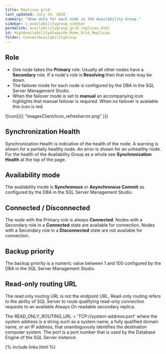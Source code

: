 ```yaml
---
title: Replicas grid
last_updated: July 29, 2016
summary: "Show data for each node in the Availability Group."
sidebar: c_availabilitygroup_sidebar
permalink: availabilitygroup_grid_replicas.html
id: HighAvailabilityAlwaysOn_Home_Grid_Replicas
folder: ConnectAvailabilityGroup
---
```





## Role

* One node takes the **Primary** role. Usually all other nodes have a **Secondary** role. If a node's role is **Resolving** then that node may be down.
* The failover mode for each node is configured by the DBA in the SQL Server Management Studio.
* When the failover mode is set to **manual** an accompanying icon highlights that manual failover is required. When no failover is available this icon is red.

 ![icon]({{ "imagesClient/icon_refresherror.png" }})

## Synchronization Health

Synchronization Health is indicative of the health of the node. A warning is shown for a partially healthy node. An error is shown for an unhealthy node. For the health of the Availability Group as a whole see **Synchronization Health** at the top of the page.

## Availability mode

The availability mode is **Synchronous** or **Asynchronous Commit** as configured by the DBA in the SQL Server Management Studio.

## Connected / Disconnected

The node with the Primary role is always **Connected**. Nodes with a Secondary role in a **Connected** state are available for connection. Nodes with a Secondary role in a **Disconnected** state are not available for connection.

## Backup priority

The backup priority is a numeric value between 1 and 100 configured by the DBA in the SQL Server Management Studio.

## Read-only routing URL

The read only routing URL is not the endpoint URL. Read-only routing refers to the ability of SQL Server to route qualifying read-only connection requests to an available Always On readable secondary replica.

The READ_ONLY_ROUTING_URL = 'TCP://system-address:port' where the system address is a string such as a system name, a fully qualified domain name, or an IP address, that unambiguously identifies the destination computer system. The port is a port number that is used by the Database Engine of the SQL Server instance.


{% include links.html %}
